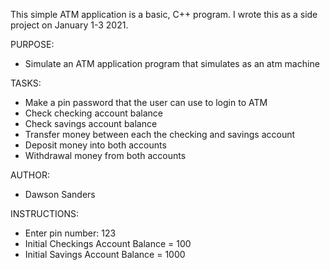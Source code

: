 This simple ATM application is a basic, C++ program. I wrote this as a side project on January 1-3 2021. 

PURPOSE:
- Simulate an ATM application program that simulates as an atm machine

TASKS:
- Make a pin password that the user can use to login to ATM
- Check checking account balance
- Check savings account balance
- Transfer money between each the checking and savings account
- Deposit money into both accounts
- Withdrawal money from both accounts

AUTHOR:
- Dawson Sanders

INSTRUCTIONS:
- Enter pin number: 123
- Initial Checkings Account Balance = 100
- Initial Savings Account Balance = 1000
